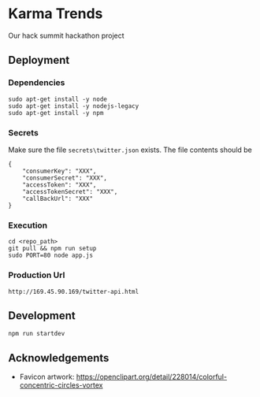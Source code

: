 # Karma Trends
Our hack summit hackathon project

## Deployment

### Dependencies
    sudo apt-get install -y node
    sudo apt-get install -y nodejs-legacy
    sudo apt-get install -y npm

### Secrets
Make sure the file `secrets\twitter.json` exists. The file contents should be  
```
{
    "consumerKey": "XXX",
    "consumerSecret": "XXX",
    "accessToken": "XXX",
    "accessTokenSecret": "XXX",
    "callBackUrl": "XXX"
}
```

### Execution
    cd <repo_path>
    git pull && npm run setup
    sudo PORT=80 node app.js

### Production Url
    http://169.45.90.169/twitter-api.html

## Development
    npm run startdev

## Acknowledgements
 - Favicon artwork: https://openclipart.org/detail/228014/colorful-concentric-circles-vortex

